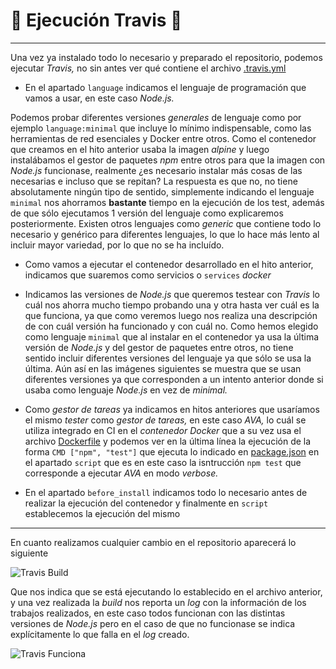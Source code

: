 
# :scroll: Ejecución Travis :scroll:

---

Una vez ya instalado todo lo necesario y preparado el repositorio, podemos ejecutar *Travis,* no sin antes ver qué contiene el archivo [.travis.yml](https://github.com/LCinder/Order-n-Go/blob/master/.travis.yml)

 - En el apartado `language` indicamos el lenguaje de programación que vamos a usar, en este caso *Node.js.*

Podemos probar diferentes versiones *generales* de lenguaje como por ejemplo `language:minimal` que incluye lo mínimo indispensable, como las herramientas de red esenciales y Docker entre otros. Como el contenedor que creamos en el hito anterior usaba la imagen *alpine* y luego instalábamos el gestor de paquetes *npm* entre otros para que la imagen con *Node.js* funcionase, realmente ¿es necesario instalar más cosas de las necesarias e incluso que se repitan? La respuesta es que no, no tiene absolutamente ningún tipo de sentido, simplemente indicando el lenguaje `minimal` nos ahorramos **bastante** tiempo en la ejecución de los test, además de que sólo ejecutamos 1 versión del lenguaje como explicaremos posteriormente.
Existen otros lenguajes como *generic* que contiene todo lo necesario y genérico para diferentes lenguajes, lo que lo hace más lento al incluir mayor variedad, por lo que no se ha incluído.

- Como vamos a ejecutar el contenedor desarrollado en el hito anterior, indicamos que suaremos como servicios o `services` *docker*

- Indicamos las versiones de *Node.js* que queremos testear con *Travis* lo cuál nos ahorra mucho tiempo probando una y otra hasta ver cuál es la que funciona, ya que como veremos luego nos realiza una descripción de con cuál versión ha funcionado y con cuál no. Como hemos elegido como lenguaje `minimal` que al instalar en el contenedor ya usa la última versión de *Node.js* y del gestor de paquetes entre otros, no tiene sentido incluir diferentes versiones del lenguaje ya que sólo se usa la última. Aún así en las imágenes siguientes se muestra que se usan diferentes versiones ya que corresponden a un intento anterior donde si usaba como lenguaje *Node.js* en vez de *minimal.*

- Como *gestor de tareas* ya indicamos en hitos anteriores que usaríamos el mismo *tester* como *gestor de tareas,* en este caso *AVA,* lo cuál se utiliza integrado en CI en el *contenedor Docker* que a su vez usa el archivo [Dockerfile](https://github.com/LCinder/Order-n-Go/blob/master/Dockerfile) y podemos ver en la última línea la ejecución de la forma `CMD ["npm", "test"]` que ejecuta lo indicado en [package.json](https://github.com/LCinder/Order-n-Go/blob/master/package.json) en el apartado `script` que es en este caso la isntrucción `npm test` que corresponde a ejecutar *AVA* en modo *verbose.*

- En el apartado `before_install` indicamos todo lo necesario antes de realizar la ejecución del contenedor y finalmente en `script` establecemos la ejecución del mismo

---

En cuanto realizamos cualquier cambio en el repositorio aparecerá lo siguiente

![Travis Build](https://github.com/LCinder/Order-n-Go/blob/master/docs/img/travisBuild.PNG)

Que nos indica que se está ejecutando lo establecido en el archivo anterior, y una vez realizada la *build* nos reporta un *log* con la información de los trabajos realizados, en este caso todos funcionan con las distintas versiones de *Node.js* pero en el caso de que no funcionase se indica explícitamente lo que falla en el *log* creado.

![Travis Funciona](https://github.com/LCinder/Order-n-Go/blob/master/docs/img/travisBuildFunciona.PNG)






